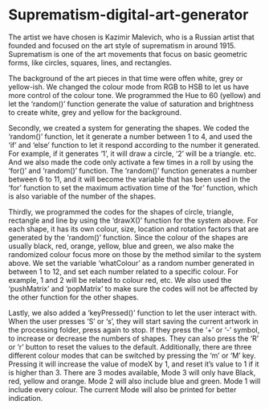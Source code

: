 # Suprematism-digital-art-generator

The artist we have chosen is Kazimir Malevich, who is a Russian artist that founded and focused on the art style of suprematism in around 1915. Suprematism is one of the art movements that focus on basic geometric forms, like circles, squares, lines, and rectangles.

The background of the art pieces in that time were offen white, grey or yellow-ish. We changed the colour mode from RGB to HSB to let us have more control of the colour tone. We programmed the Hue to 60 (yellow) and let the ‘random()’ function generate the value of saturation and brightness to create white, grey and yellow for the background.

Secondly, we created a system for generating the shapes. We coded the ‘random()’  function, let it generate a number between 1 to 4, and used the ‘if’ and ‘else’ function to let it respond according to the number it generated. For example, if it generates ‘1’, it will draw a circle, ‘2’ will be a triangle. etc. And we also made the code only activate a few times in a roll by using the ‘for()’ and ‘random()’ function. The ‘random()’ function generates a number between 6 to 11, and it will become the variable that has been used in the ‘for’ function to set the maximum activation time of the ‘for’ function, which is also variable of the number of the shapes. 

Thirdly, we programmed the codes for the shapes of circle, triangle, rectangle and line by using the ‘drawX()’ function for the system above. For each shape, it has its own colour, size, location and rotation factors that are generated by the ‘random()’ function. Since the colour of the shapes are usually black, red, orange, yellow, blue and green, we also make the randomized colour focus more on those by the method similar to the system above. We set the variable ‘whatColour’ as a random number generated in between 1 to 12, and set each number related to a specific colour. For example, 1 and 2 will be related to colour red, etc. We also used the ‘pushMatrix’ and ‘popMatrix’ to make sure the codes will not be affected by the other function for the other shapes.

Lastly, we also added a ‘keyPressed()’ function to let the user interact with. When the user presses ‘S’ or ‘s’, they will start saving the current artwork in the processing folder, press again to stop. If they press the ‘+’ or ‘-’ symbol, to increase or decrease the numbers of shapes. They can also press the ‘R’ or ‘r’ button to reset the values to the default. Additionally, there are three different colour modes that can be switched by pressing the ‘m’ or ‘M’ key. Pressing it will increase the value of modeX by 1, and reset it’s value to 1 if it is higher than 3. There are 3 modes available, Mode 3 will only have Black, red, yellow and orange. Mode 2 will also include blue and green. Mode 1 will include every colour. The current Mode will also be printed for better indication. 
